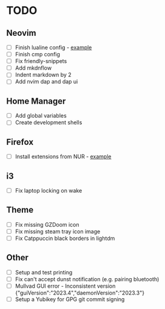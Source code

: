# TODO

## Neovim

- [ ] Finish lualine config - [example](https://github.com/GaetanLepage/dotfiles/blob/master/home/modules/tui/neovim/plugins/lualine.nix)
- [ ] Finish cmp config
- [ ] Fix friendly-snippets
- [ ] Add mkdnflow
- [ ] Indent markdown by 2
- [ ] Add nvim dap and dap ui

## Home Manager

- [ ] Add global variables
- [ ] Create development shells

## Firefox

- [ ] Install extensions from NUR - [example](https://github.com/rhoriguchi/nixos-setup/tree/master)

## i3

- [ ] Fix laptop locking on wake

## Theme

- [ ] Fix missing GZDoom icon
- [ ] Fix missing steam tray icon image
- [ ] Fix Catppuccin black borders in lightdm

## Other

- [ ] Setup and test printing
- [ ] Fix can't accept dunst notification (e.g. pairing bluetooth)
- [ ] Mullvad GUI error - Inconsistent version {"guiVersion":"2023.4","daemonVersion":"2023.3"}
- [ ] Setup a Yubikey for GPG git commit signing
